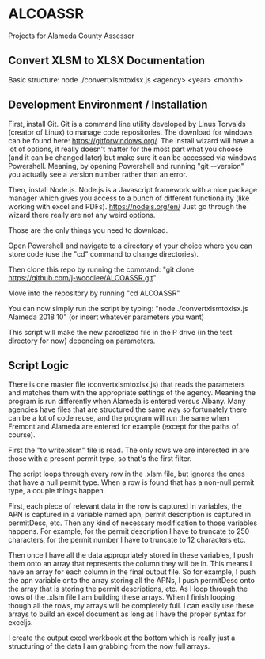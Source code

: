 # ALCOASSR
Projects for Alameda County Assessor

## Convert XLSM to XLSX Documentation

Basic structure:
  node ./convertxlsmtoxlsx.js \<agency\> \<year\> \<month\>


## Development Environment / Installation

First, install Git.  Git is a command line utility developed by Linus Torvalds (creator of Linux)
to manage code repositories.  The download for windows can be found here: https://gitforwindows.org/.
The install wizard will have a lot of options, it really doesn't matter for the most part what you choose (and it can be changed later)
but make sure it can be accessed via windows Powershell.  Meaning, by opening Powershell and running \"git --version\"
you actually see a version number rather than an error.

Then, install Node.js.  Node.js is a Javascript framework with a nice package manager
which gives you access to a bunch of different functionality (like working with excel and PDFs). https://nodejs.org/en/
Just go through the wizard there really are not any weird options.

Those are the only things you need to download.

Open Powershell and navigate to a directory of your choice where you can store code (use the \"cd\" command to change directories).

Then clone this repo by running the command:  \"git clone https://github.com/j-woodlee/ALCOASSR.git"

Move into the repository by running \"cd ALCOASSR\"

You can now simply run the script by typing: \"node ./convertxlsmtoxlsx.js Alameda 2018 10\" (or insert whatever parameters you want)

This script will make the new parcelized file in the P drive (in the test directory for now) depending on parameters.


## Script Logic

There is one master file (convertxlsmtoxlsx.js) that reads the parameters and matches them with the appropriate settings
of the agency.  Meaning the program is run differently when Alameda is entered versus Albany.  Many agencies have files that are
structured the same way so fortunately there can be a lot of code reuse, and the program will run the same when Fremont and Alameda are entered for example (except for the paths of course).  

First the "to write.xlsm" file is read.  The only rows we are interested in are those with a present permit type, so that's the first filter.

The script loops through every row in the .xlsm file, but ignores the ones that have a null permit type.  When a row is found that has a non-null
permit type, a couple things happen.  

First, each piece of relevant data in the row is captured in variables, the APN is captured in a variable named apn,
permit description is captured in permitDesc, etc.  Then any kind of necessary modification to those variables happens.  For example, for the permit
description I have to truncate to 250 characters, for the permit number I have to truncate to 12 characters etc.  

Then once I have all the data appropriately stored in these variables, I push them onto an array that represents the column they will be in.  This means I have an array for each column in the final output file.  So for example, I push the apn variable onto the array storing all the APNs, I push permitDesc onto the array that is storing the permit descriptions, etc.  As I loop through the rows of the .xlsm file I am building these arrays.  When I finish looping though all the rows, my arrays will be completely full.  I can easily use these arrays to build an excel document as long as I have the proper syntax for exceljs.  

I create the output excel workbook at the bottom which is really just a structuring of the data I am grabbing from the now full arrays.

